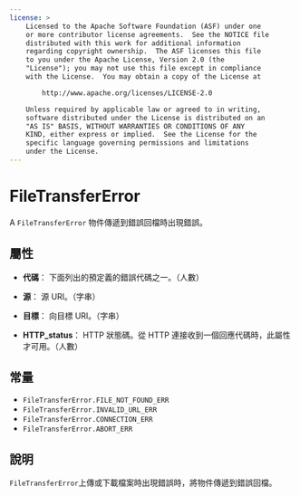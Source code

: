 ```yaml
---
license: >
    Licensed to the Apache Software Foundation (ASF) under one
    or more contributor license agreements.  See the NOTICE file
    distributed with this work for additional information
    regarding copyright ownership.  The ASF licenses this file
    to you under the Apache License, Version 2.0 (the
    "License"); you may not use this file except in compliance
    with the License.  You may obtain a copy of the License at

        http://www.apache.org/licenses/LICENSE-2.0

    Unless required by applicable law or agreed to in writing,
    software distributed under the License is distributed on an
    "AS IS" BASIS, WITHOUT WARRANTIES OR CONDITIONS OF ANY
    KIND, either express or implied.  See the License for the
    specific language governing permissions and limitations
    under the License.
---
```


# FileTransferError

A `FileTransferError` 物件傳遞到錯誤回檔時出現錯誤。

## 屬性

*   **代碼**： 下面列出的預定義的錯誤代碼之一。（人數）

*   **源**： 源 URI。（字串）

*   **目標**： 向目標 URI。（字串）

*   **HTTP_status**： HTTP 狀態碼。從 HTTP 連接收到一個回應代碼時，此屬性才可用。（人數）

## 常量

*   `FileTransferError.FILE_NOT_FOUND_ERR`
*   `FileTransferError.INVALID_URL_ERR`
*   `FileTransferError.CONNECTION_ERR`
*   `FileTransferError.ABORT_ERR`

## 說明

`FileTransferError`上傳或下載檔案時出現錯誤時，將物件傳遞到錯誤回檔。